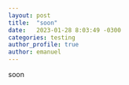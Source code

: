 ```yaml
---
layout: post
title:  "soon"
date:   2023-01-28 8:03:49 -0300
categories: testing
author_profile: true
author: emanuel
---
```


soon

